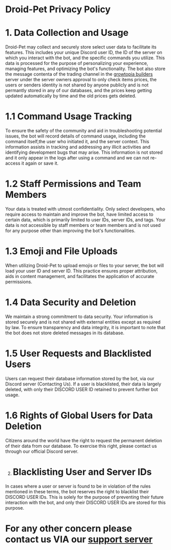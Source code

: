 # Droid-Pet Privacy Policy

# 1.  Data Collection and Usage
Droid-Pet may collect and securely store select user data to facilitate its features.
This includes your unique Discord user ID,
the ID of the server on which you interact with the bot, and the specific commands you utilize.
This data is processed for the purpose of personalizing your experience, managing features, and optimizing the bot's functionality.
The bot also store the message contenta of the trading channel in the [growtopia builders](https://discord.gg/6tdegWUQXB) server under the server owners approval to only check items prices, the users or senders identity is not shared by anyone publicly and is not permantly stored in any of our databases, and the prices keep getting updated automatically by time and the old prices gets deleted.


# 1.1  Command Usage Tracking
To ensure the safety of the community and aid in troubleshooting potential issues,
the bot will record details of command usage, including the command itself,the user who initiated it, and the server context.
This information assists in tracking and addressing any illicit activities and identifying development bugs that may arise.
This information is not stored and it only appear in the logs after using a command and we can not re-access it again or save it.

# 1.2  Staff Permissions and Team Members
Your data is treated with utmost confidentiality.
Only select developers, who require access to maintain and improve the bot, have limited access to certain data,
which is primarily limited to user IDs, server IDs, and tags.
Your data is not accessible by staff members or team members and is not used for any purpose other than improving the bot's functionalities.

# 1.3  Emoji and File Uploads
When utilizing Droid-Pet to upload emojis or files to your server, the bot will load your user ID and server ID.
This practice ensures proper attribution, aids in content management, and facilitates the application of accurate permissions.

# 1.4  Data Security and Deletion
We maintain a strong commitment to data security.
Your information is stored securely and is not shared with external entities except as required by law.
To ensure transparency and data integrity, it is important to note that the bot does not store deleted messages in its database.

# 1.5  User Requests and Blacklisted Users
Users can request their database information stored by the bot, via our Discord server (Contacting Us).
If a user is blacklisted, their data is largely deleted, with only their DISCORD USER ID retained to prevent further bot usage.

# 1.6  Rights of Global Users for Data Deletion
Citizens around the world have the right to request the permanent deletion of their data from our database.
To exercise this right, please contact us through our official Discord server.

2. # Blacklisting User and Server IDs
In cases where a user or server is found to be in violation of the rules mentioned in these terms,
the bot reserves the right to blacklist their DISCORD USER IDs.
This is solely for the purpose of preventing their future interaction with the bot,
and only their DISCORD USER IDs are stored for this purpose.

# For any other concern please contact us VIA our [support server](https://discord.gg/fwfHT4faFs)
